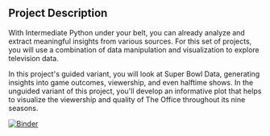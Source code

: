 ## Project Description
With Intermediate Python under your belt, you can already analyze and extract meaningful insights from various sources. For this set of projects, you will use a combination of data manipulation and visualization to explore television data.

In this project's guided variant, you will look at Super Bowl Data, generating insights into game outcomes, viewership, and even halftime shows. In the unguided variant of this project, you'll develop an informative plot that helps to visualize the viewership and quality of The Office throughout its nine seasons.
  

[![Binder](https://mybinder.org/badge_logo.svg)](https://mybinder.org/v2/gh/Ben-Mbarek-Mohamed/Mini_Projet_DA/master?filepath=Mini_Projet_DA%2Fnotebook.ipynb)